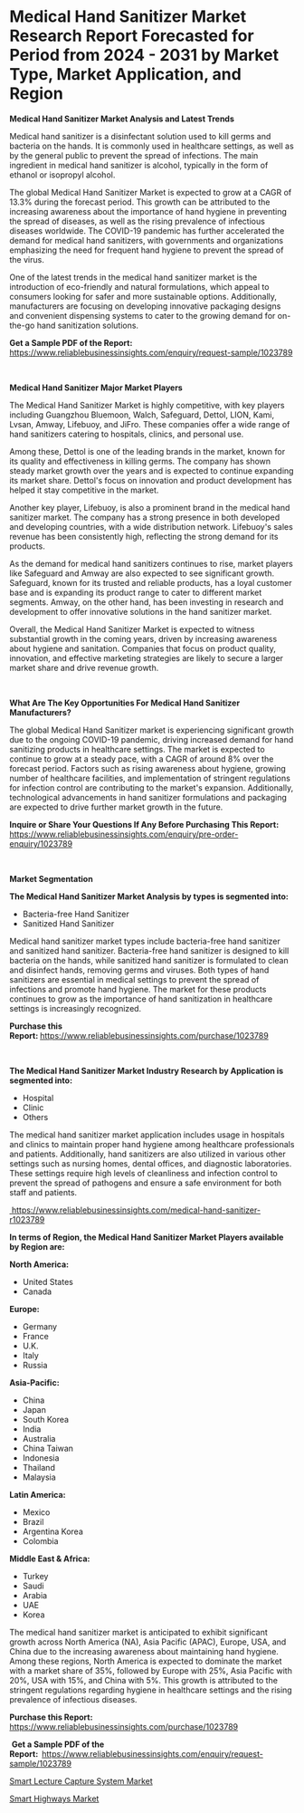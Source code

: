 <p><h1>Medical Hand Sanitizer Market Research Report Forecasted for Period from 2024 -  2031 by Market Type, Market Application, and Region</h1></p><p><strong>Medical Hand Sanitizer Market Analysis and Latest Trends</strong></p>
<p><p>Medical hand sanitizer is a disinfectant solution used to kill germs and bacteria on the hands. It is commonly used in healthcare settings, as well as by the general public to prevent the spread of infections. The main ingredient in medical hand sanitizer is alcohol, typically in the form of ethanol or isopropyl alcohol.</p><p>The global Medical Hand Sanitizer Market is expected to grow at a CAGR of 13.3% during the forecast period. This growth can be attributed to the increasing awareness about the importance of hand hygiene in preventing the spread of diseases, as well as the rising prevalence of infectious diseases worldwide. The COVID-19 pandemic has further accelerated the demand for medical hand sanitizers, with governments and organizations emphasizing the need for frequent hand hygiene to prevent the spread of the virus.</p><p>One of the latest trends in the medical hand sanitizer market is the introduction of eco-friendly and natural formulations, which appeal to consumers looking for safer and more sustainable options. Additionally, manufacturers are focusing on developing innovative packaging designs and convenient dispensing systems to cater to the growing demand for on-the-go hand sanitization solutions.</p></p>
<p><strong>Get a Sample PDF of the Report:&nbsp;</strong> <a href="https://www.reliablebusinessinsights.com/enquiry/request-sample/1023789">https://www.reliablebusinessinsights.com/enquiry/request-sample/1023789</a></p>
<p>&nbsp;</p>
<p><strong>Medical Hand Sanitizer Major Market Players</strong></p>
<p><p>The Medical Hand Sanitizer Market is highly competitive, with key players including Guangzhou Bluemoon, Walch, Safeguard, Dettol, LION, Kami, Lvsan, Amway, Lifebuoy, and JiFro. These companies offer a wide range of hand sanitizers catering to hospitals, clinics, and personal use.</p><p>Among these, Dettol is one of the leading brands in the market, known for its quality and effectiveness in killing germs. The company has shown steady market growth over the years and is expected to continue expanding its market share. Dettol's focus on innovation and product development has helped it stay competitive in the market.</p><p>Another key player, Lifebuoy, is also a prominent brand in the medical hand sanitizer market. The company has a strong presence in both developed and developing countries, with a wide distribution network. Lifebuoy's sales revenue has been consistently high, reflecting the strong demand for its products.</p><p>As the demand for medical hand sanitizers continues to rise, market players like Safeguard and Amway are also expected to see significant growth. Safeguard, known for its trusted and reliable products, has a loyal customer base and is expanding its product range to cater to different market segments. Amway, on the other hand, has been investing in research and development to offer innovative solutions in the hand sanitizer market.</p><p>Overall, the Medical Hand Sanitizer Market is expected to witness substantial growth in the coming years, driven by increasing awareness about hygiene and sanitation. Companies that focus on product quality, innovation, and effective marketing strategies are likely to secure a larger market share and drive revenue growth.</p></p>
<p>&nbsp;</p>
<p><strong>What Are The Key Opportunities For Medical Hand Sanitizer Manufacturers?</strong></p>
<p><p>The global Medical Hand Sanitizer market is experiencing significant growth due to the ongoing COVID-19 pandemic, driving increased demand for hand sanitizing products in healthcare settings. The market is expected to continue to grow at a steady pace, with a CAGR of around 8% over the forecast period. Factors such as rising awareness about hygiene, growing number of healthcare facilities, and implementation of stringent regulations for infection control are contributing to the market's expansion. Additionally, technological advancements in hand sanitizer formulations and packaging are expected to drive further market growth in the future.</p></p>
<p><strong>Inquire or Share Your Questions If Any Before Purchasing This Report:</strong> <a href="https://www.reliablebusinessinsights.com/enquiry/pre-order-enquiry/1023789">https://www.reliablebusinessinsights.com/enquiry/pre-order-enquiry/1023789</a></p>
<p>&nbsp;</p>
<p><strong>Market Segmentation</strong></p>
<p><strong>The Medical Hand Sanitizer Market Analysis by types is segmented into:</strong></p>
<p><ul><li>Bacteria-free Hand Sanitizer</li><li>Sanitized Hand Sanitizer</li></ul></p>
<p><p>Medical hand sanitizer market types include bacteria-free hand sanitizer and sanitized hand sanitizer. Bacteria-free hand sanitizer is designed to kill bacteria on the hands, while sanitized hand sanitizer is formulated to clean and disinfect hands, removing germs and viruses. Both types of hand sanitizers are essential in medical settings to prevent the spread of infections and promote hand hygiene. The market for these products continues to grow as the importance of hand sanitization in healthcare settings is increasingly recognized.</p></p>
<p><strong>Purchase this Report:&nbsp;</strong><a href="https://www.reliablebusinessinsights.com/purchase/1023789">https://www.reliablebusinessinsights.com/purchase/1023789</a></p>
<p>&nbsp;</p>
<p><strong>The Medical Hand Sanitizer Market Industry Research by Application is segmented into:</strong></p>
<p><ul><li>Hospital</li><li>Clinic</li><li>Others</li></ul></p>
<p><p>The medical hand sanitizer market application includes usage in hospitals and clinics to maintain proper hand hygiene among healthcare professionals and patients. Additionally, hand sanitizers are also utilized in various other settings such as nursing homes, dental offices, and diagnostic laboratories. These settings require high levels of cleanliness and infection control to prevent the spread of pathogens and ensure a safe environment for both staff and patients.</p></p>
<p><a href="https://www.reliablebusinessinsights.com/medical-hand-sanitizer-r1023789">&nbsp;https://www.reliablebusinessinsights.com/medical-hand-sanitizer-r1023789</a></p>
<p><strong>In terms of Region, the Medical Hand Sanitizer Market Players available by Region are:</strong></p>
<p>
    <p> <strong> North America: </strong>
        <ul>
            <li>United States</li>
            <li>Canada</li>
        </ul>
        </p> 
    <p> <strong> Europe: </strong>
        <ul>
            <li>Germany</li>
            <li>France</li>
            <li>U.K.</li>
            <li>Italy</li>
            <li>Russia</li>
        </ul>
        </p> 
    <p> <strong> Asia-Pacific: </strong>
        <ul>
            <li>China</li>
            <li>Japan</li>
            <li>South Korea</li>
            <li>India</li>
            <li>Australia</li>
            <li>China Taiwan</li>
            <li>Indonesia</li>
            <li>Thailand</li>
            <li>Malaysia</li>
        </ul>
        </p> 
    <p> <strong> Latin America: </strong>
        <ul>
            <li>Mexico</li>
            <li>Brazil</li>
            <li>Argentina Korea</li>
            <li>Colombia</li>
        </ul>
        </p> 
    <p> <strong> Middle East & Africa: </strong>
        <ul>
            <li>Turkey</li>
            <li>Saudi</li>
            <li>Arabia</li>
            <li>UAE</li>
            <li>Korea</li>
        </ul>
    </p>
    </p>
<p><p>The medical hand sanitizer market is anticipated to exhibit significant growth across North America (NA), Asia Pacific (APAC), Europe, USA, and China due to the increasing awareness about maintaining hand hygiene. Among these regions, North America is expected to dominate the market with a market share of 35%, followed by Europe with 25%, Asia Pacific with 20%, USA with 15%, and China with 5%. This growth is attributed to the stringent regulations regarding hygiene in healthcare settings and the rising prevalence of infectious diseases.</p></p>
<p><strong>Purchase this Report: </strong><a href="https://www.reliablebusinessinsights.com/purchase/1023789">https://www.reliablebusinessinsights.com/purchase/1023789</a></p>
<p>&nbsp;<strong>Get a Sample PDF of the Report:&nbsp;&nbsp;</strong><a href="https://www.reliablebusinessinsights.com/enquiry/request-sample/1023789">https://www.reliablebusinessinsights.com/enquiry/request-sample/1023789</a></p>
<p><strong></strong></p>
<p><p><a href="https://github.com/gladysalidde/Market-Research-Report-List-2/blob/main/smart-lecture-capture-system-market.md">Smart Lecture Capture System Market</a></p><p><a href="https://github.com/dimitrishawkinswaynenp91rgz/Market-Research-Report-List-4/blob/main/smart-highways-market.md">Smart Highways Market</a></p></p>